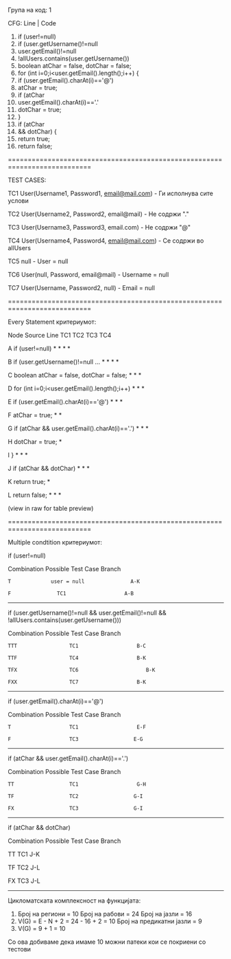 Група на код: 1

CFG:
Line | Code
 1. if (user!=null)
 2. if (user.getUsername()!=null
 3. user.getEmail()!=null
 4. !allUsers.contains(user.getUsername())
 5. boolean atChar = false, dotChar = false;
 6. for (int i=0;i<user.getEmail().length();i++) {
 7. if (user.getEmail().charAt(i)=='@')
 8. atChar = true;
 9. if (atChar
 10. user.getEmail().charAt(i)=='.'
 11. dotChar = true;
 12. }
 13. if (atChar
 14. && dotChar) {
 15. return true;
 16. return false;
 
 ===========================================================================
 
 TEST CASES:
 
 TC1	    User(Username1, Password1, email@mail.com)  - Ги исполнува сите услови
 
 TC2	    User(Username2, Password2, email@mail)      - Не содржи "."
 
 TC3	    User(Username3, Password3, email.com)       - Не содржи "@"
 
 TC4	    User(Username4, Password4, email@mail.com)  - Се содржи во allUsers
 
 TC5	    null                                        - User = null
 
 TC6	    User(null, Password, email@mail)            - Username = null
 
 TC7	    User(Username, Password2, null)             - Email = null

 ===========================================================================

 Every Statement критериумот:
 
 Node	Source Line	                                        TC1     TC2     TC3     TC4
 
 A	    if (user!=null)                                     *       *       *       *
 
 B	    if (user.getUsername()!=null ...	                   *	      *	      *	      *
 
 C	    boolean atChar = false, dotChar = false;	           *	      *	      *	
 
 D	    for (int i=0;i<user.getEmail().length();i++)	       *	     *	     *	
 
 E	    if (user.getEmail().charAt(i)=='@')	                *	     *	     *	
 
 F	    atChar = true;	                                     *	     *		
 
 G	    if (atChar && user.getEmail().charAt(i)=='.')	      *	     *	     *	
 
 H	    dotChar = true;	                                    *			
 
 I	    }	                                                  *	     *	     *	
 
 J	    if (atChar && dotChar)	                             *	     *	     *	
 
 K	    return true;	                                       *			
 
 L	    return false;		                                     *	     *     	 *

(view in raw for table preview)

 ===========================================================================
 
Multiple condtition критериумот:

if (user!=null)

Combination	    Possible Test Case     Branch

    T	          user = null	            A-K
    
    F	            TC1	                  A-B
    
--------------------------------------------------------	

if (user.getUsername()!=null && user.getEmail()!=null && !allUsers.contains(user.getUsername()))

Combination	    Possible Test Case          Branch

    TTT	                TC1	                  B-C
    
    TTF	                TC4	                  B-K
    
    TFX	                TC6         	         B-K
    
    FXX	                TC7	                  B-K
    
--------------------------------------------------------

if (user.getEmail().charAt(i)=='@')

Combination	    Possible Test Case          Branch

    T	                TC1	                  E-F
    
    F	                TC3                  E-G
    
--------------------------------------------------------

if (atChar && user.getEmail().charAt(i)=='.')

Combination	    Possible Test Case          Branch

    TT	                TC1	                  G-H
    
    TF	                TC2                  G-I
    
    FX	                TC3                  G-I
    
--------------------------------------------------------

if (atChar && dotChar)

Combination	    Possible Test Case          Branch

TT	                    TC1	                  J-K

TF	                    TC2	                  J-L

FX	                    TC3                  J-L

--------------------------------------------------------

Цикломатската комплексност на функцијата:

1. Број на региони = 10
Број на рабови = 24
Број на јазли = 16
2. V(G) = E - N + 2 = 24 - 16 + 2 = 10
Број на предикатни јазли = 9
3. V(G) = 9 + 1 = 10

Со ова добиваме дека имаме 10 можни патеки кои се покриени со тестови
